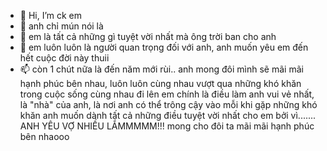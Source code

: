 - 👋 Hi, I’m ck em
- 👀 anh chỉ mún nói là
- 🌱 em là tất cả những gì tuyệt vời nhất mà ông trời ban cho anh
- 💞️ em luôn luôn là người quan trọng đối với anh, anh muốn yêu em đến hết cuộc đời này thuii
- 📫 còn 1 chút nữa là đến năm mới rùi..
     anh mong đôi mình sẽ mãi mãi hạnh phúc bên nhau, luôn luôn cùng nhau vượt qua những khó khăn trong cuộc sống cùng nhau đi lên
     em chính là điều làm anh vui vẻ nhất, là "nhà" của anh, là nơi anh có thể trông cậy vào mỗi khi gặp những khó khăn
     anh muốn dành tất cả những điều tuyệt vời nhất cho em bởi vì.......
     ANH YÊU VỢ NHIỀU LẮMMMMM!!! mong cho đôi ta mãi mãi hạnh phúc bên nhaooo
<!---
vbmhlu/vbmhlu is a ✨ special ✨ repository because its `README.md` (this file) appears on your GitHub profile.
You can click the Preview link to take a look at your changes.
--->
